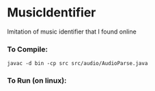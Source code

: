 # MusicIdentifier
Imitation of music identifier that I found online

### To Compile:
```javac -d bin -cp src src/audio/AudioParse.java```

### To Run (on linux):
```java -cp "bin:lib/*" audio.AudioParse *params*
